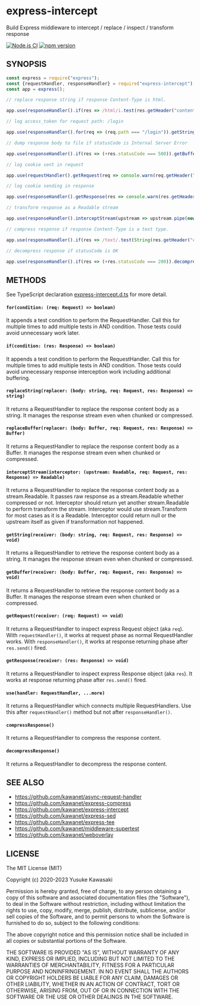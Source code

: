 # express-intercept

Build Express middleware to intercept / replace / inspect / transform response

[![Node.js CI](https://github.com/kawanet/express-intercept/workflows/Node.js%20CI/badge.svg?branch=master)](https://github.com/kawanet/express-intercept/actions/)
[![npm version](https://badge.fury.io/js/express-intercept.svg)](https://www.npmjs.com/package/express-intercept)

## SYNOPSIS

```js
const express = require("express");
const {requestHandler, responseHandler} = require("express-intercept");
const app = express();

// replace response string if response Content-Type is html.

app.use(responseHandler().if(res => /html/i.test(res.getHeader("content-type"))).replaceString(body => body.replace(/MacBook/g, "Surface")));

// log access_token for request path: /login

app.use(responseHandler().for(req => (req.path === "/login")).getString(body => console.warn(JSON.parse(body).access_token)));

// dump response body to file if statusCode is Internal Server Error

app.use(responseHandler().if(res => (+res.statusCode === 500)).getBuffer(body => fs.promises.writeFile("debug", body)));

// log cookie sent in request

app.use(requestHandler().getRequest(req => console.warn(req.getHeader("cookie"))));

// log cookie sending in response

app.use(responseHandler().getResponse(res => console.warn(res.getHeader("set-cookie"))));

// transform response as a Readable stream

app.use(responseHandler().interceptStream(upstream => upstream.pipe(new stream.Transform({...}))));

// compress response if response Content-Type is a text type.

app.use(responseHandler().if(res => /text/.test(String(res.getHeader("content-type")))).compressResponse());

// decompress response if statusCode is OK

app.use(responseHandler().if(res => (+res.statusCode === 200)).decompressResponse());
```

## METHODS

See TypeScript declaration
[express-intercept.d.ts](https://github.com/kawanet/express-intercept/blob/master/types/express-intercept.d.ts)
for more detail.

#### `for(condition: (req: Request) => boolean)`

It appends a test condition to perform the RequestHandler.
Call this for multiple times to add multiple tests in AND condition.
Those tests could avoid unnecessary work later.

#### `if(condition: (res: Response) => boolean)`

It appends a test condition to perform the RequestHandler.
Call this for multiple times to add multiple tests in AND condition.
Those tests could avoid unnecessary response interception work including additional buffering.

#### `replaceString(replacer: (body: string, req: Request, res: Response) => string)`

It returns a RequestHandler to replace the response content body as a string.
It manages the response stream even when chunked or compressed.

#### `replaceBuffer(replacer: (body: Buffer, req: Request, res: Response) => Buffer)`

It returns a RequestHandler to replace the response content body as a Buffer.
It manages the response stream even when chunked or compressed.

#### `interceptStream(interceptor: (upstream: Readable, req: Request, res: Response) => Readable)`

It returns a RequestHandler to replace the response content body as a stream.Readable.
It passes raw response as a stream.Readable whether compressed or not.
Interceptor should return yet another stream.Readable to perform transform the stream.
Interceptor would use stream.Transform for most cases as it is a Readable.
Interceptor could return null or the upstream itself as given if transformation not happened.

#### `getString(receiver: (body: string, req: Request, res: Response) => void)`

It returns a RequestHandler to retrieve the response content body as a string.
It manages the response stream even when chunked or compressed.

#### `getBuffer(receiver: (body: Buffer, req: Request, res: Response) => void)`

It returns a RequestHandler to retrieve the response content body as a Buffer.
It manages the response stream even when chunked or compressed.

#### `getRequest(receiver: (req: Request) => void)`

It returns a RequestHandler to inspect express Request object (aka `req`).
With `requestHandler()`, it works at request phase as normal RequestHandler works.
With `responseHandler()`, it works at response returning phase after `res.send()` fired.

#### `getResponse(receiver: (res: Response) => void)`

It returns a RequestHandler to inspect express Response object (aka `res`).
It works at response returning phase after `res.send()` fired.

#### `use(handler: RequestHandler, ...more)`

It returns a RequestHandler which connects multiple RequestHandlers.
Use this after `requestHandler()` method but not after `responseHandler()`.

#### `compressResponse()`

It returns a RequestHandler to compress the response content.

#### `decompressResponse()`

It returns a RequestHandler to decompress the response content.

## SEE ALSO

- https://github.com/kawanet/async-request-handler
- https://github.com/kawanet/express-compress
- https://github.com/kawanet/express-intercept
- https://github.com/kawanet/express-sed
- https://github.com/kawanet/express-tee
- https://github.com/kawanet/middleware-supertest
- https://github.com/kawanet/weboverlay

## LICENSE

The MIT License (MIT)

Copyright (c) 2020-2023 Yusuke Kawasaki

Permission is hereby granted, free of charge, to any person obtaining a copy
of this software and associated documentation files (the "Software"), to deal
in the Software without restriction, including without limitation the rights
to use, copy, modify, merge, publish, distribute, sublicense, and/or sell
copies of the Software, and to permit persons to whom the Software is
furnished to do so, subject to the following conditions:

The above copyright notice and this permission notice shall be included in all
copies or substantial portions of the Software.

THE SOFTWARE IS PROVIDED "AS IS", WITHOUT WARRANTY OF ANY KIND, EXPRESS OR
IMPLIED, INCLUDING BUT NOT LIMITED TO THE WARRANTIES OF MERCHANTABILITY,
FITNESS FOR A PARTICULAR PURPOSE AND NONINFRINGEMENT. IN NO EVENT SHALL THE
AUTHORS OR COPYRIGHT HOLDERS BE LIABLE FOR ANY CLAIM, DAMAGES OR OTHER
LIABILITY, WHETHER IN AN ACTION OF CONTRACT, TORT OR OTHERWISE, ARISING FROM,
OUT OF OR IN CONNECTION WITH THE SOFTWARE OR THE USE OR OTHER DEALINGS IN THE
SOFTWARE.
